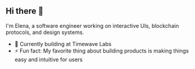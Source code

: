## Hi there 👋

<!--
**elenamik/elenamik** is a ✨ _special_ ✨ repository because its `README.md` (this file) appears on your GitHub profile.

Here are some ideas to get you started:

- 🔭 I’m currently working on ...
- 🌱 I’m currently learning ...
- 👯 I’m looking to collaborate on ...
- 🤔 I’m looking for help with ...
- 💬 Ask me about ...
- 📫 How to reach me: ...
- 😄 Pronouns: ...
- ⚡ Fun fact: ...
-->
I'm Elena, a software engineer working on interactive UIs, blockchain protocols, and design systems.

- 🌱 Currently building at Timewave Labs
- ⚡ Fun fact: My favorite thing about building products is making things easy and intuitive for users
